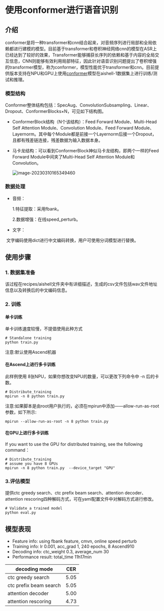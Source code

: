 # 使用conformer进行语音识别



## 介绍

conformer是将一种transformer和cnn结合起来，对音频序列进行局部和全局依赖都进行建模的模型。目前基于transformer和卷积神经网络cnn的模型在ASR上已经达到了较好的效果，Transformer能够捕获长序列的依赖和基于内容的全局交互信息，CNN则能够有效利用局部特征，因此针对语音识别问题提出了卷积增强的transformer模型，称为conformer，模型性能优于transformer和cnn。目前提供版本支持在NPU和GPU上使用[conformer](https://arxiv.org/pdf/2102.06657v1.pdf)模型在aishell-1数据集上进行训练/测试和推理。

### 模型结构

Conformer整体结构包括：SpecAug、ConvolutionSubsampling、Linear、Dropout、ConformerBlocks×N，可见如下结构图。

- ConformerBlock结构（N个该结构）：Feed Forward Module、Multi-Head Self Attention Module、Convolution Module、Feed Forward Module、Layernorm。其中每个Module都是前接一个Layernorm后接一个Dropout，且都有残差链连接，残差数据为输入数据本身。

- 马卡龙结构：可以看到ConformerBlock神似马卡龙结构，即两个一样的Feed Forward Module中间夹了Multi-Head Self Attention Module和Convolution。

  ![image-20230310165349460](https://raw.githubusercontent.com/mindspore-lab/mindaudio/main/tests/result/conformer.png)

### 数据处理

- 音频：

  1.特征提取：采用fbank。

  2.数据增强：在线speed_perturb。

- 文字：

​		文字编码使用dict进行中文编码转换，用户可使用分词模型进行替换。

## 使用步骤

### 1. 数据集准备
该过程在recipes/aishell文件夹中有详细描述，生成的csv文件包括wav文件地址信息以及转换后的中文编码信息。

### 2. 训练
#### 单卡训练
单卡训练速度较慢，不提倡使用此种方式
```shell
# Standalone training
python train.py
```

注意:默认使用Ascend机器

#### 在Ascend上进行多卡训练

此样例使用 8张NPU，如果你想改变NPU的数量，可以更改下列命令中 -n 后的卡数。
```shell
# Distribute_training
mpirun -n 8 python train.py
```
注意:如果脚本是由root用户执行的，必须在mpirun中添加——allow-run-as-root参数，如下所示:
```shell
mpirun --allow-run-as-root -n 8 python train.py
```

#### 在GPU上进行多卡训练
If you want to use the GPU for distributed training, see the following command：
```shell
# Distribute_training
# assume you have 8 GPUs
mpirun -n 8 python train.py  --device_target "GPU"
```

### 3.评估模型

提供ctc greedy search、ctc prefix beam search、attention decoder、attention rescoring四种解码方式，可在yaml配置文件中对解码方式进行修改。

```shell
# Validate a trained model
python eval.py
```



## **模型表现**

* Feature info: using fbank feature, cmvn, online speed perturb
* Training info: lr 0.001, acc_grad 1, 240 epochs, 8 Ascend910
* Decoding info: ctc_weight 0.3, average_num 30
* Performance result: total_time 11h17min

| decoding mode          | CER  |
| ---------------------- | ---- |
| ctc greedy search      | 5.05 |
| ctc prefix beam search | 5.05 |
| attention decoder      | 5.00 |
| attention rescoring    | 4.73 |
